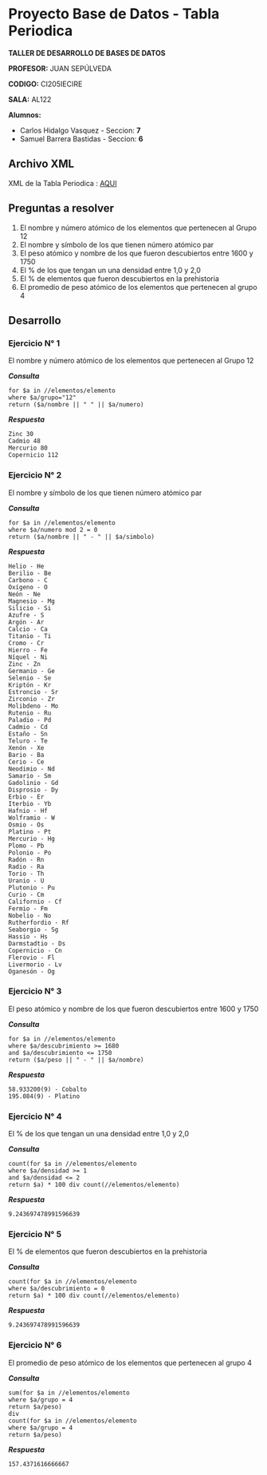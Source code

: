 # Proyecto Base de Datos - Tabla Periodica

**TALLER DE DESARROLLO DE BASES DE DATOS**

**PROFESOR:** JUAN SEPÚLVEDA

**CODIGO:** CI205IECIRE

**SALA:** AL122

**Alumnos:**

* Carlos Hidalgo Vasquez - Seccion: **7**
* Samuel Barrera Bastidas - Seccion: **6**

## Archivo XML

XML de la Tabla Periodica : [AQUI](https://github.com/silverfox78/TablaPeriodica_XmlDTD/blob/master/tabla.xml)


## Preguntas a resolver

1. El nombre y número atómico de los elementos que pertenecen al Grupo 12 
2. El nombre y símbolo de los que tienen número atómico par 
3. El peso atómico y nombre de los que fueron descubiertos entre 1600 y 1750 
4. El % de los que tengan un una densidad entre 1,0 y 2,0 
5. El % de elementos que fueron descubiertos en la prehistoria 
6. El promedio de peso atómico de los elementos que pertenecen al grupo 4 

## Desarrollo

### Ejercicio N° 1

El nombre y número atómico de los elementos que pertenecen al Grupo 12 

***Consulta***
```
for $a in //elementos/elemento
where $a/grupo="12"
return ($a/nombre || " " || $a/numero)
```

***Respuesta***
```
Zinc 30
Cadmio 48
Mercurio 80
Copernicio 112
```



### Ejercicio N° 2

El nombre y símbolo de los que tienen número atómico par 

***Consulta***
```
for $a in //elementos/elemento
where $a/numero mod 2 = 0
return ($a/nombre || " - " || $a/simbolo)
```

***Respuesta***
```
Helio - He
Berilio - Be
Carbono - C
Oxígeno - O
Neón - Ne
Magnesio - Mg
Silicio - Si
Azufre - S
Argón - Ar
Calcio - Ca
Titanio - Ti
Cromo - Cr
Hierro - Fe
Níquel - Ni
Zinc - Zn
Germanio - Ge
Selenio - Se
Kriptón - Kr
Estroncio - Sr
Zirconio - Zr
Molibdeno - Mo
Rutenio - Ru
Paladio - Pd
Cadmio - Cd
Estaño - Sn
Teluro - Te
Xenón - Xe
Bario - Ba
Cerio - Ce
Neodimio - Nd
Samario - Sm
Gadolinio - Gd
Disprosio - Dy
Erbio - Er
Iterbio - Yb
Hafnio - Hf
Wolframio - W
Osmio - Os
Platino - Pt
Mercurio - Hg
Plomo - Pb
Polonio - Po
Radón - Rn
Radio - Ra
Torio - Th
Uranio - U
Plutonio - Pu
Curio - Cm
Californio - Cf
Fermio - Fm
Nobelio - No
Rutherfordio - Rf
Seaborgio - Sg
Hassio - Hs
Darmstadtio - Ds
Copernicio - Cn
Flerovio - Fl
Livermorio - Lv
Oganesón - Og
```

### Ejercicio N° 3

El peso atómico y nombre de los que fueron descubiertos entre 1600 y 1750 

***Consulta***
```
for $a in //elementos/elemento
where $a/descubrimiento >= 1680
and $a/descubrimiento <= 1750
return ($a/peso || " - " || $a/nombre)
```

***Respuesta***
```
58.933200(9) - Cobalto
195.084(9) - Platino
```


### Ejercicio N° 4

El % de los que tengan un una densidad entre 1,0 y 2,0 

***Consulta***
```
count(for $a in //elementos/elemento
where $a/densidad >= 1
and $a/densidad <= 2
return $a) * 100 div count(//elementos/elemento)
```

***Respuesta***
```
9.243697478991596639
```


### Ejercicio N° 5

El % de elementos que fueron descubiertos en la prehistoria 

***Consulta***
```
count(for $a in //elementos/elemento
where $a/descubrimiento = 0
return $a) * 100 div count(//elementos/elemento)
```

***Respuesta***
```
9.243697478991596639
```


### Ejercicio N° 6

El promedio de peso atómico de los elementos que pertenecen al grupo 4 

***Consulta***
```
sum(for $a in //elementos/elemento
where $a/grupo = 4
return $a/peso)
div
count(for $a in //elementos/elemento
where $a/grupo = 4
return $a/peso)
```

***Respuesta***
```
157.4371616666667
```